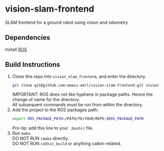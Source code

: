 # vision-slam-frontend
SLAM frontend for a ground robot using vision and odometry

## Dependencies
Install [ROS](http://wiki.ros.org/ROS/Installation)

## Build Instructions
1. Clone this repo into `vision_slam_frontend`, and enter the directory.
   ```bash
   git clone git@github.com:umass-amrl/vision-slam-frontend.git vision_slam_frontend
   ```
   IMPORTANT: ROS does not like hyphens in package paths. Hence the change of name for the directory.  
   All subsequent commands must be run from within the directory.
1. Add the project to the ROS packages path:
   ```bash
   export ROS_PACKAGE_PATH=/PATH/TO/YOUR/REPO:$ROS_PACKAGE_PATH
   ```
   Pro-tip: add this line to your `.bashrc` file.
1. Run `make`.  
   DO NOT RUN `cmake` directly.  
   DO NOT RUN `catkin_build` or anything catkin-related.  
